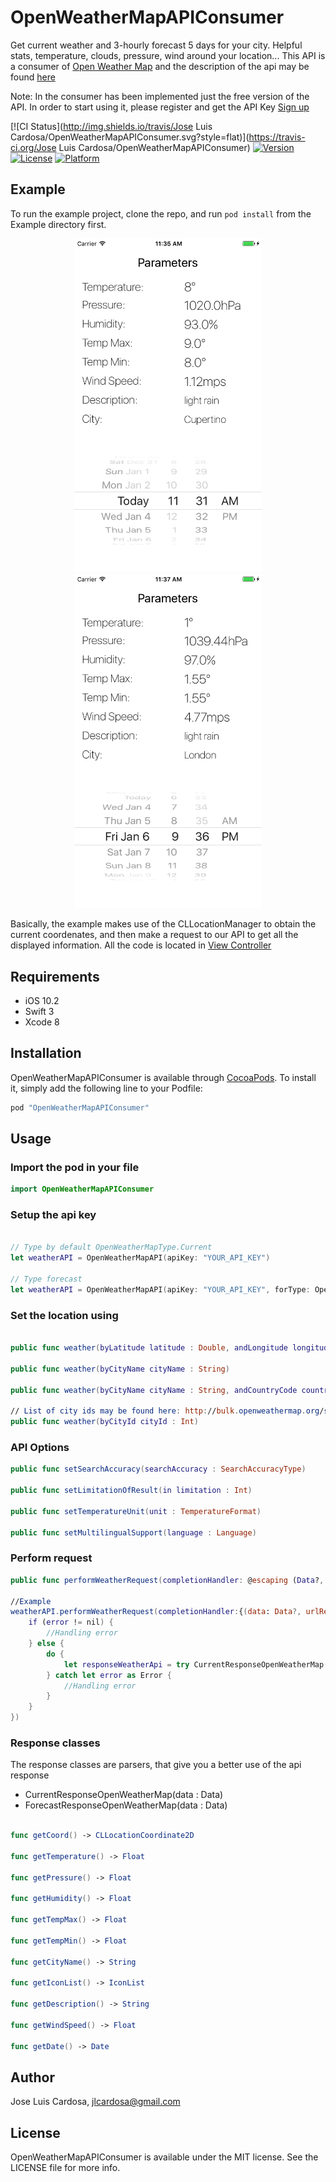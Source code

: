 # OpenWeatherMapAPIConsumer

Get current weather and 3-hourly forecast 5 days for your city. Helpful stats, temperature, clouds, pressure, wind around your location... This API is a consumer of <a href="https://openweathermap.org/">Open Weather Map</a> and the description of the api may be found <a href="https://openweathermap.org/api">here</a>

Note: In the consumer has been implemented just the free version of the API. In order to start using it, please register and get the API Key <a href="https://openweathermap.org/price">Sign up</a>

[![CI Status](http://img.shields.io/travis/Jose Luis Cardosa/OpenWeatherMapAPIConsumer.svg?style=flat)](https://travis-ci.org/Jose Luis Cardosa/OpenWeatherMapAPIConsumer)
[![Version](https://img.shields.io/cocoapods/v/OpenWeatherMapAPIConsumer.svg?style=flat)](http://cocoapods.org/pods/OpenWeatherMapAPIConsumer)
[![License](https://img.shields.io/cocoapods/l/OpenWeatherMapAPIConsumer.svg?style=flat)](http://cocoapods.org/pods/OpenWeatherMapAPIConsumer)
[![Platform](https://img.shields.io/cocoapods/p/OpenWeatherMapAPIConsumer.svg?style=flat)](http://cocoapods.org/pods/OpenWeatherMapAPIConsumer)

## Example

To run the example project, clone the repo, and run `pod install` from the Example directory first.

<p align="center">
    <img src="https://github.com/jolucama/OpenWeatherMapAPIConsumer/blob/master/Example/OpenWeatherMapAPIConsumer/CurrentWeatherViewController.png" width="300"/>
    <img src="https://github.com/jolucama/OpenWeatherMapAPIConsumer/blob/master/Example/OpenWeatherMapAPIConsumer/ForecastWeatherViewController.png" width="300"/>
</p>

Basically, the example makes use of the CLLocationManager to obtain the current coordenates, and then make a request to our API to get all the displayed information. All the code is located in <a href="https://github.com/jolucama/OpenWeatherMapAPIConsumer/blob/master/Example/OpenWeatherMapAPIConsumer/ViewController.swift">View Controller</a>

## Requirements

- iOS 10.2
- Swift 3
- Xcode 8

## Installation

OpenWeatherMapAPIConsumer is available through [CocoaPods](http://cocoapods.org). To install
it, simply add the following line to your Podfile:

```ruby
pod "OpenWeatherMapAPIConsumer"
```
## Usage

### Import the pod in your file

```swift
import OpenWeatherMapAPIConsumer
```

### Setup the api key

```swift

// Type by default OpenWeatherMapType.Current
let weatherAPI = OpenWeatherMapAPI(apiKey: "YOUR_API_KEY")

// Type forecast
let weatherAPI = OpenWeatherMapAPI(apiKey: "YOUR_API_KEY", forType: OpenWeatherMapType.Forecast)

```


### Set the location using 

```swift

public func weather(byLatitude latitude : Double, andLongitude longitude : Double)

public func weather(byCityName cityName : String)

public func weather(byCityName cityName : String, andCountryCode countryCode: String)

// List of city ids may be found here: http://bulk.openweathermap.org/sample/
public func weather(byCityId cityId : Int)

```

### API Options

```swift
public func setSearchAccuracy(searchAccuracy : SearchAccuracyType)

public func setLimitationOfResult(in limitation : Int)

public func setTemperatureUnit(unit : TemperatureFormat)

public func setMultilingualSupport(language : Language)
```

### Perform request

```swift
public func performWeatherRequest(completionHandler: @escaping (Data?, URLResponse?, Error?) -> Swift.Void)

//Example
weatherAPI.performWeatherRequest(completionHandler:{(data: Data?, urlResponse: URLResponse?, error: Error?) in
    if (error != nil) {
        //Handling error
    } else {
        do {
            let responseWeatherApi = try CurrentResponseOpenWeatherMap(data: data!)
        } catch let error as Error {
            //Handling error
        }
    }
})

```

### Response classes

The response classes are parsers, that give you a better use of the api response

- CurrentResponseOpenWeatherMap(data : Data)
- ForecastResponseOpenWeatherMap(data : Data)

```swift

func getCoord() -> CLLocationCoordinate2D

func getTemperature() -> Float

func getPressure() -> Float

func getHumidity() -> Float

func getTempMax() -> Float

func getTempMin() -> Float

func getCityName() -> String

func getIconList() -> IconList

func getDescription() -> String

func getWindSpeed() -> Float

func getDate() -> Date

```

## Author

Jose Luis Cardosa, jlcardosa@gmail.com

## License

OpenWeatherMapAPIConsumer is available under the MIT license. See the LICENSE file for more info.

